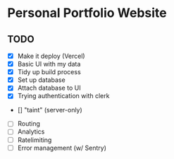 # Personal Portfolio Website

## TODO
- [X] Make it deploy (Vercel)
- [X] Basic UI with my data
- [X] Tidy up build process 
- [X] Set up database
- [X] Attach database to UI
- [X] Trying authentication with clerk
- [] "taint" (server-only)
- [ ] Routing
- [ ] Analytics
- [ ] Ratelimiting
- [ ] Error management (w/ Sentry)